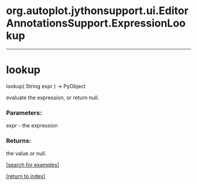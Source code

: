 # org.autoplot.jythonsupport.ui.EditorAnnotationsSupport.ExpressionLookup
***
<a name="lookup"></a>
# lookup
lookup( String expr ) &rarr; PyObject

evaluate the expression, or return null.

### Parameters:
expr - the expression

### Returns:
the value or null.

<a href="https://github.com/autoplot/dev/search?q=lookup&unscoped_q=lookup">[search for examples]</a>

<a href="https://github.com/autoplot/documentation/blob/master/javadoc/index-all.md">[return to index]</a>

